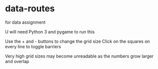 # data-routes
for data assignment

U will need Python 3 and pygame to run this

Use the + and - buttons to change the grid size
Click on the squares on every line to toggle barriers

Very high grid sizes may become unreadable as the numbers grow larger and overlap
